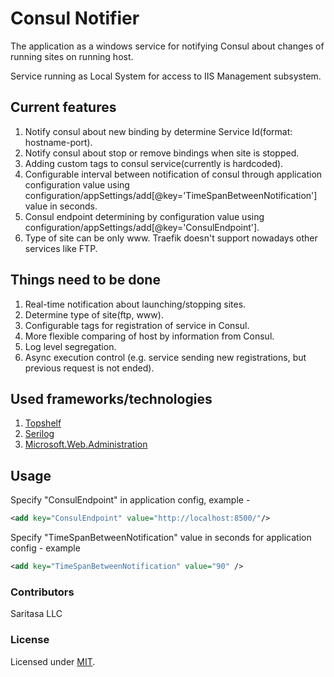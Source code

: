 Consul Notifier
============

The application as a windows service for notifying Consul about changes
of running sites on running host.

Service running as Local System for access to IIS Management subsystem.

## Current features ##

 1. Notify consul about new binding by determine Service Id(format: hostname-port).
 2. Notify consul about stop or remove bindings when site is stopped. 
 3. Adding custom tags to consul service(currently is hardcoded).
 4. Configurable interval between notification of consul through application configuration value using configuration/appSettings/add[@key='TimeSpanBetweenNotification'] value in seconds.
 5. Consul endpoint determining by configuration value using configuration/appSettings/add[@key='ConsulEndpoint'].
 6. Type of site can be only www. Traefik doesn't support nowadays other services like FTP.

## Things need to be done ##
 1. Real-time notification about launching/stopping sites.
 2. Determine type of site(ftp, www).
 3. Configurable tags for registration of service in Consul.
 4. More flexible comparing of host by information from Consul.
 5. Log level segregation.
 6. Async execution control (e.g. service sending new registrations, but previous request is not ended).

## Used frameworks/technologies ##
  1. [Topshelf](http://topshelf-project.com/)
  2. [Serilog](serilog.net)
  3. [Microsoft.Web.Administration](https://msdn.microsoft.com/en-us/library/microsoft.web.administration(v=vs.90).aspx)

## Usage ##

Specify "ConsulEndpoint" in application config, example -

```xml
<add key="ConsulEndpoint" value="http://localhost:8500/"/>
```

Specify "TimeSpanBetweenNotification" value in seconds for application config - example

```xml
<add key="TimeSpanBetweenNotification" value="90" />
```

### Contributors ###
Saritasa LLC

### License ###
Licensed under [MIT](https://opensource.org/licenses/MIT).
